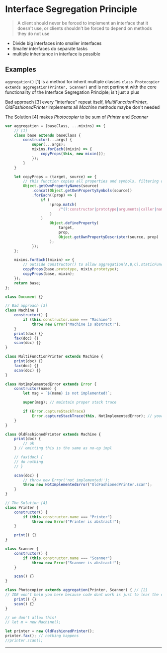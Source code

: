 # Interface Segregation Principle

> A client should never be forced to implement an interface that it doesn't use, or clients shouldn't be forced to depend on methods they do not use

- Divide big interfaces into smaller interfaces
- Smaller interfaces do separate tasks
- multiple inheritance in interface is possible

## Examples

`aggregation()` [1] is a method for inherit multiple classes `class Photocopier extends aggregation(Printer, Scanner)` and is not pertinent with the core functionality of the Interface Segregation Principle; is't just a plus

Bad approach [3] every "interface" repeat itself, _MultiFunctionPrinter_, _OldFashionedPrinter_ implements all _Machine_ methods maybe don't needed

The Solution [4] makes _Photocopier_ to be sum of _Printer_ and _Scanner_

```js
var aggregation = (baseClass, ...mixins) => {
	// [1]
	class base extends baseClass {
		constructor(...args) {
			super(...args);
			mixins.forEach((mixin) => {
				copyProps(this, new mixin());
			});
		}
	}

	let copyProps = (target, source) => {
		// this function copies all properties and symbols, filtering out some special ones
		Object.getOwnPropertyNames(source)
			.concat(Object.getOwnPropertySymbols(source))
			.forEach((prop) => {
				if (
					!prop.match(
						/^(?:constructor|prototype|arguments|caller|name|bind|call|apply|toString|length)$/
					)
				)
					Object.defineProperty(
						target,
						prop,
						Object.getOwnPropertyDescriptor(source, prop)
					);
			});
	};

	mixins.forEach((mixin) => {
		// outside constructor() to allow aggregation(A,B,C).staticFunction() to be called etc.
		copyProps(base.prototype, mixin.prototype);
		copyProps(base, mixin);
	});
	return base;
};

class Document {}

// Bad approach [3]
class Machine {
	constructor() {
		if (this.constructor.name === "Machine")
			throw new Error("Machine is abstract!");
	}
	print(doc) {}
	fax(doc) {}
	scan(doc) {}
}

class MultiFunctionPrinter extends Machine {
	print(doc) {}
	fax(doc) {}
	scan(doc) {}
}

class NotImplementedError extends Error {
	constructor(name) {
		let msg = `${name} is not implemented!`;

		super(msg); // maintain proper stack trace

		if (Error.captureStackTrace)
			Error.captureStackTrace(this, NotImplementedError); // your custom stuff here :)
	}
}

class OldFashionedPrinter extends Machine {
	print(doc) {
		// ok
	} // omitting this is the same as no-op impl

	// fax(doc) {
	// do nothing
	// }

	scan(doc) {
		// throw new Error('not implemented!');
		throw new NotImplementedError("OldFashionedPrinter.scan");
	}
}

// The Solution [4]
class Printer {
	constructor() {
		if (this.constructor.name === "Printer")
			throw new Error("Printer is abstract!");
	}

	print() {}
}

class Scanner {
	constructor() {
		if (this.constructor.name === "Scanner")
			throw new Error("Scanner is abstract!");
	}

	scan() {}
}

class Photocopier extends aggregation(Printer, Scanner) { // [2]
// IDE won't help you here because code dont work is just to lear the concept
	print() {}
	scan() {}
}

// we don't allow this!
// let m = new Machine();

let printer = new OldFashionedPrinter();
printer.fax(); // nothing happens
//printer.scan();
```

---
